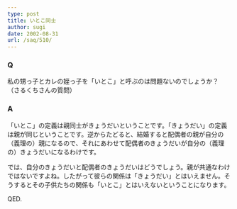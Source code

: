 ```yaml
---
type: post
title: いとこ同士
author: sugi
date: 2002-08-31
url: /saq/510/
---
```

### Q 

<span class="quote">私の甥っ子とカレの姪っ子を「いとこ」と呼ぶのは問題ないのでしょうか？</span> （さるくちさんの質問）

### A 

「いとこ」の定義は親同士がきょうだいということです。「きょうだい」の定義は親が同じということです。逆からたどると、結婚すると配偶者の親が自分の（義理の）親になるので、それにあわせて配偶者のきょうだいが自分の（義理の）きょうだいになるわけです。

では、自分のきょうだいと配偶者のきょうだいはどうでしょう。親が共通なわけではないですよね。したがって彼らの関係は「きょうだい」とはいえません。そうするとその子供たちの関係も「いとこ」とはいえないということになります。

QED.
